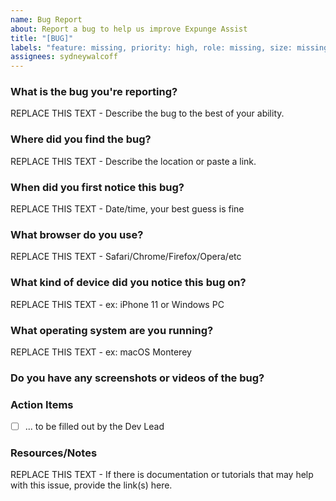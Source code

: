 ```yaml
---
name: Bug Report
about: Report a bug to help us improve Expunge Assist
title: "[BUG]"
labels: "feature: missing, priority: high, role: missing, size: missing, bug"
assignees: sydneywalcoff
---
```


### What is the bug you're reporting?

REPLACE THIS TEXT - Describe the bug to the best of your ability.

### Where did you find the bug?

REPLACE THIS TEXT - Describe the location or paste a link.

### When did you first notice this bug?

REPLACE THIS TEXT - Date/time, your best guess is fine

### What browser do you use?

REPLACE THIS TEXT - Safari/Chrome/Firefox/Opera/etc

### What kind of device did you notice this bug on?

REPLACE THIS TEXT - ex: iPhone 11 or Windows PC

### What operating system are you running?

REPLACE THIS TEXT - ex: macOS Monterey

### Do you have any screenshots or videos of the bug?

### Action Items

- [ ] ... to be filled out by the Dev Lead

### Resources/Notes

REPLACE THIS TEXT - If there is documentation or tutorials that may help with this issue, provide the link(s) here.
